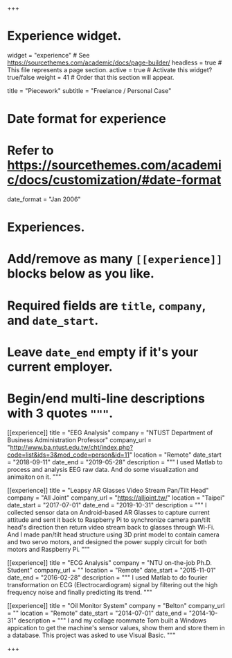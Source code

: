 +++
# Experience widget.
widget = "experience"  # See https://sourcethemes.com/academic/docs/page-builder/
headless = true  # This file represents a page section.
active = true  # Activate this widget? true/false
weight = 41  # Order that this section will appear.

title = "Piecework"
subtitle = "Freelance / Personal Case"

# Date format for experience
#   Refer to https://sourcethemes.com/academic/docs/customization/#date-format
date_format = "Jan 2006"

# Experiences.
#   Add/remove as many `[[experience]]` blocks below as you like.
#   Required fields are `title`, `company`, and `date_start`.
#   Leave `date_end` empty if it's your current employer.
#   Begin/end multi-line descriptions with 3 quotes `"""`.
[[experience]]
  title = "EEG Analysis"
  company = "NTUST Department of Business Administration Professor"
  company_url = "http://www.ba.ntust.edu.tw/cht/index.php?code=list&ids=3&mod_code=person&id=11"
  location = "Remote"
  date_start = "2018-09-11"
  date_end = "2019-05-28"
  description = """
  I used Matlab to process and analysis EEG raw data. And do some visualization and animaiton on it.
  """

[[experience]]
  title = "Leapsy AR Glasses Video Stream Pan/Tilt Head"
  company = "All Joint"
  company_url = "https://alljoint.tw/"
  location = "Taipei"
  date_start = "2017-07-01"
  date_end = "2019-10-31"
  description = """
  I collected sensor data on Android-based AR Glasses to capture current attitude and sent it back to Raspberry Pi to synchronize camera pan/tilt head's direction then return video stream back to glasses through Wi-Fi. And I made pan/tilt head structure using 3D print model to contain camera and two servo motors, and designed the power supply circuit for both motors and Raspberry Pi.
  """

[[experience]]
  title = "ECG Analysis"
  company = "NTU on-the-job Ph.D. Student"
  company_url = ""
  location = "Remote"
  date_start = "2015-11-01"
  date_end = "2016-02-28"
  description = """
  I used Matlab to do fourier transformation on ECG (Electrocardiogram) signal by filtering out the high frequency noise and finally predicting its trend.
  """

[[experience]]
  title = "Oil Monitor System"
  company = "Belton"
  company_url = ""
  location = "Remote"
  date_start = "2014-07-01"
  date_end = "2014-10-31"
  description = """
  I and my collage roommate Tom built a Windows appication to get the machine's sensor values, show them and store them in a database. This project was asked to use Visual Basic.
  """

+++
